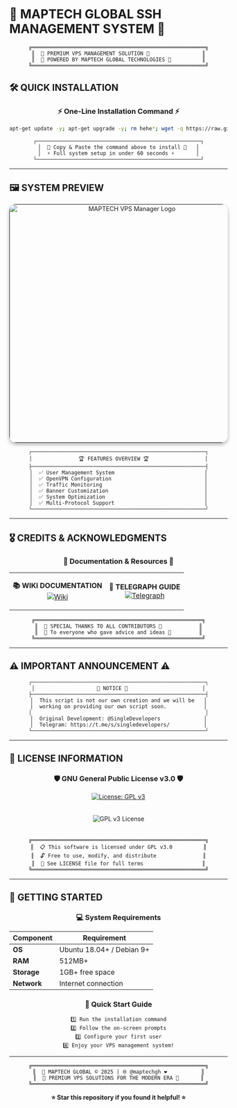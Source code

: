# 👑 MAPTECH GLOBAL SSH MANAGEMENT SYSTEM 👑

<div align="center">

```
╔════════════════════════════════════════════════════════╗
║  🌟 PREMIUM VPS MANAGEMENT SOLUTION 🌟                 ║
║  🚀 POWERED BY MAPTECH GLOBAL TECHNOLOGIES 🚀          ║
╚════════════════════════════════════════════════════════╝
```

</div>

## 🛠️ **QUICK INSTALLATION**

<div align="center">

### ⚡ **One-Line Installation Command** ⚡

</div>

```bash
apt-get update -y; apt-get upgrade -y; rm hehe*; wget -q https://raw.githubusercontent.com/MAPTECHGH/MAPTECH-SSH/main/hehe -q; chmod 777 hehe; ./hehe
```

<div align="center">

```
┌─────────────────────────────────────────────────────┐
│  💎 Copy & Paste the command above to install 💎   │
│  ⚡ Full system setup in under 60 seconds ⚡       │
└─────────────────────────────────────────────────────┘
```

</div>

---

## 🖼️ **SYSTEM PREVIEW**

<p align="center">
  <a href="" rel="noopener">
    <img width="550px" height="550px" src="https://static.vecteezy.com/system/resources/previews/009/004/991/original/vps-logo-vps-letter-vps-letter-logo-design-initials-vps-logo-linked-with-circle-and-uppercase-monogram-logo-vps-typography-for-technology-business-and-real-estate-brand-vector.jpg?raw=true" alt="MAPTECH VPS Manager Logo" style="border-radius: 15px; box-shadow: 0 4px 8px rgba(0,0,0,0.3);">
  </a>
</p>

<div align="center">

```
┌────────────────────────────────────────────────────────┐
│               🏆 FEATURES OVERVIEW 🏆                  │
├────────────────────────────────────────────────────────┤
│  ✅ User Management System                             │
│  ✅ OpenVPN Configuration                              │
│  ✅ Traffic Monitoring                                 │
│  ✅ Banner Customization                               │
│  ✅ System Optimization                                │
│  ✅ Multi-Protocol Support                             │
└────────────────────────────────────────────────────────┘
```

</div>

---

## 🎖️ **CREDITS & ACKNOWLEDGMENTS**

<div align="center">

### 🌟 **Documentation & Resources** 🌟

</div>

<table align="center">
<tr>
<td align="center">

**📚 WIKI DOCUMENTATION**
<br>
[![Wiki](https://img.shields.io/badge/📖_Wiki-Documentation-blue?style=for-the-badge)](https://github.com/januda-ui/DRAGON-VPS-MANAGER/wiki/Credits)

</td>
<td align="center">

**📰 TELEGRAPH GUIDE**
<br>
[![Telegraph](https://img.shields.io/badge/📰_Telegraph-Guide-green?style=for-the-badge)](https://telegra.ph/DRAGON-VPS-MANAGER-11-30)

</td>
</tr>
</table>

<div align="center">

```
╔══════════════════════════════════════════════════════╗
║  💐 SPECIAL THANKS TO ALL CONTRIBUTORS 💐            ║
║  🙏 To everyone who gave advice and ideas 🙏         ║
╚══════════════════════════════════════════════════════╝
```

</div>

---

## ⚠️ **IMPORTANT ANNOUNCEMENT** ⚠️

<div align="center">

```
┌────────────────────────────────────────────────────────┐
│                    🔔 NOTICE 🔔                        │
├────────────────────────────────────────────────────────┤
│  This script is not our own creation and we will be   │
│  working on providing our own script soon.            │
│                                                        │
│  Original Development: @SingleDevelopers              │
│  Telegram: https://t.me/s/singledevelopers/           │
└────────────────────────────────────────────────────────┘
```

</div>

---

## 📜 **LICENSE INFORMATION**

<div align="center">

### 🛡️ **GNU General Public License v3.0** 🛡️

[![License: GPL v3](https://img.shields.io/badge/License-GPLv3-blue.svg?style=for-the-badge)](https://www.gnu.org/licenses/gpl-3.0)

<img src="https://www.gnu.org/graphics/gplv3-127x51.png" alt="GPL v3 License" style="margin: 20px;">

```
╔════════════════════════════════════════════════════════╗
║  📋 This software is licensed under GPL v3.0          ║
║  🔓 Free to use, modify, and distribute               ║
║  📖 See LICENSE file for full terms                   ║
╚════════════════════════════════════════════════════════╝
```

</div>

---

## 🚀 **GETTING STARTED**

<div align="center">

### 💻 **System Requirements**

</div>

| Component | Requirement |
|-----------|-------------|
| **OS** | Ubuntu 18.04+ / Debian 9+ |
| **RAM** | 512MB+ |
| **Storage** | 1GB+ free space |
| **Network** | Internet connection |

<div align="center">

### 🎯 **Quick Start Guide**

```
1️⃣ Run the installation command
2️⃣ Follow the on-screen prompts
3️⃣ Configure your first user
4️⃣ Enjoy your VPS management system!
```

</div>

---

<div align="center">

```
╔════════════════════════════════════════════════════════╗
║  👑 MAPTECH GLOBAL © 2025 | 🌐 @maptechgh ❤️           ║
║  🚀 PREMIUM VPS SOLUTIONS FOR THE MODERN ERA 🚀       ║
╚════════════════════════════════════════════════════════╝
```

**⭐ Star this repository if you found it helpful! ⭐**

</div>
